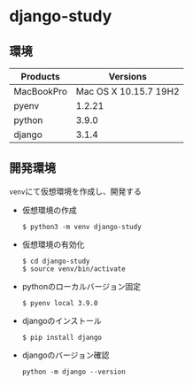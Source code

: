 # django-study
## 環境
| Products | Versions |
| --- | --- |
| MacBookPro | Mac OS X 10.15.7 19H2 |
| pyenv | 1.2.21 |
| python | 3.9.0 |
| django | 3.1.4 |

## 開発環境
`venv`にて仮想環境を作成し、開発する
- 仮想環境の作成
  ```
  $ python3 -m venv django-study
  ```
- 仮想環境の有効化
  ```
  $ cd django-study
  $ source venv/bin/activate
  ```
- pythonのローカルバージョン固定
  ```
  $ pyenv local 3.9.0
  ```
- djangoのインストール
  ```
  $ pip install django
  ```
- djangoのバージョン確認
  ```
  python -m django --version
  ```

